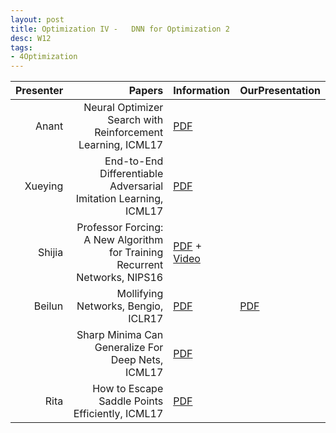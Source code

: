 ```yaml
---
layout: post
title: Optimization IV -   DNN for Optimization 2
desc: W12
tags:
- 4Optimization
---
```



| Presenter | Papers | Information| OurPresentation |
| -----: | ----------: | :----- | :----- |
| Anant |  Neural Optimizer Search with Reinforcement Learning, ICML17 |[PDF](http://proceedings.mlr.press/v70/bello17a/bello17a.pdf) |
| Xueying | End-to-End Differentiable Adversarial Imitation Learning, ICML17 | [PDF](http://proceedings.mlr.press/v70/baram17a.html) |
| Shijia | Professor Forcing: A New Algorithm for Training Recurrent Networks, NIPS16 | [PDF](https://arxiv.org/abs/1610.09038) + [Video](http://videolectures.net/deeplearning2016_goyal_new_algorithm/)|
| Beilun |  Mollifying Networks, Bengio, ICLR17 | [PDF](https://arxiv.org/abs/1608.04980) | [PDF]({{site.baseurl}}/talks/) |
|   |  Sharp Minima Can Generalize For Deep Nets, ICML17 | [PDF](https://arxiv.org/abs/1703.04933) |
| Rita | How to Escape Saddle Points Efficiently,  ICML17 | [PDF](https://arxiv.org/abs/1703.00887) |
